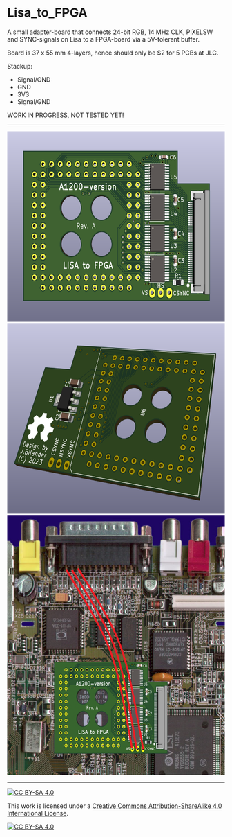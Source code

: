# Lisa_to_FPGA
A small adapter-board that connects 24-bit RGB, 14 MHz CLK, PIXELSW and SYNC-signals on Lisa to a FPGA-board via a 5V-tolerant buffer.

Board is 37 x 55 mm 4-layers, hence should only be $2 for 5 PCBs at JLC.

Stackup:<br />
* Signal/GND
* GND
* 3V3
* Signal/GND


WORK IN PROGRESS, NOT TESTED YET!

***

<a href="images/Lisa_to_FPGA_A1200_pic1.png">
<img src="images/Lisa_to_FPGA_A1200_pic1.png" width="600" height="440">
</a>
<a href="images/Lisa_to_FPGA_A1200_pic2.png">
<img src="images/Lisa_to_FPGA_A1200_pic2.png" width="600" height="440">
</a>
<br />
<a href="images/Lisa_to_FPGA_A1200_pic3.png">
<img src="images/Lisa_to_FPGA_A1200_pic3.png" width="600" height="600">
</a>

***

[![CC BY-SA 4.0][cc-by-sa-shield]][cc-by-sa]

This work is licensed under a
[Creative Commons Attribution-ShareAlike 4.0 International License][cc-by-sa].

[![CC BY-SA 4.0][cc-by-sa-image]][cc-by-sa]

[cc-by-sa]: http://creativecommons.org/licenses/by-sa/4.0/
[cc-by-sa-image]: https://licensebuttons.net/l/by-sa/4.0/88x31.png
[cc-by-sa-shield]: https://img.shields.io/badge/License-CC%20BY--SA%204.0-lightgrey.svg
